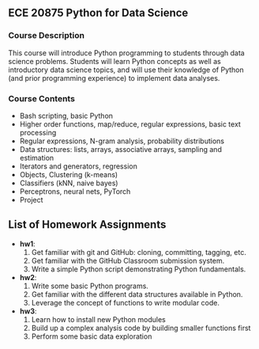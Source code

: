 ## ECE 20875 Python for Data Science
### Course Description
This course will introduce Python programming to students through data science problems. Students will learn Python concepts as well as introductory data science topics, and will use their knowledge of Python (and prior programming experience) to implement data analyses.

### Course Contents
- Bash scripting, basic Python
- Higher order functions, map/reduce, regular expressions, basic text processing
- Regular expressions, N-gram analysis, probability distributions
- Data structures: lists, arrays, associative arrays, sampling and estimation
- Iterators and generators, regression
- Objects, Clustering (k-means)
- Classifiers (kNN, naive bayes)
- Perceptrons, neural nets, PyTorch
- Project

## List of Homework Assignments
- **hw1**:
  1. Get familiar with git and GitHub: cloning, committing, tagging, etc.
  2. Get familiar with the GitHub Classroom submission system.
  3. Write a simple Python script demonstrating Python fundamentals.
- **hw2**:
  1. Write some basic Python programs.
  2. Get familiar with the different data structures available in Python.
  3. Leverage the concept of functions to write modular code.
- **hw3**:
  1. Learn how to install new Python modules
  2. Build up a complex analysis code by building smaller functions first
  3. Perform some basic data exploration
